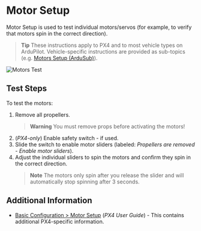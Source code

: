 # Motor Setup

Motor Setup is used to test individual motors/servos (for example, to verify that motors spin in the correct direction).

> **Tip** These instructions apply to PX4 and to most vehicle types on ArduPilot.
  Vehicle-specific instructions are provided as sub-topics (e.g. [Motors Setup (ArduSub)](../SetupView/Motors_ardusub.md)).

![Motors Test](../../assets/setup/Motors.png)

## Test Steps

To test the motors:

1. Remove all propellers.
   > **Warning** You must remove props before activating the motors!
1. (*PX4-only*) Enable safety switch - if used.
1. Slide the switch to enable motor sliders (labeled: *Propellers are removed - Enable motor sliders*).
1. Adjust the individual sliders to spin the motors and confirm they spin in the correct direction.
   > **Note** The motors only spin after you release the slider and will automatically stop spinning after 3 seconds.

## Additional Information

- [Basic Configuration > Motor Setup](http://docs.px4.io/master/en/config/motors.html) (*PX4 User Guide*) - This contains additional PX4-specific information.
